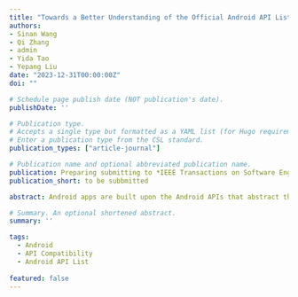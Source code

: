 ```yaml
---
title: "Towards a Better Understanding of the Official Android API Lists"
authors:
- Sinan Wang
- Qi Zhang
- admin
- Yida Tao
- Yepang Liu
date: "2023-12-31T00:00:00Z"
doi: ""

# Schedule page publish date (NOT publication's date).
publishDate: ''

# Publication type.
# Accepts a single type but formatted as a YAML list (for Hugo requirements).
# Enter a publication type from the CSL standard.
publication_types: ["article-journal"]

# Publication name and optional abbreviated publication name.
publication: Preparing submitting to *IEEE Transactions on Software Engineering
publication_short: to be subbmitted

abstract: Android apps are built upon the Android APIs that abstract the system’s functionalities. These APIs are officially documented in several text files, which we call Android API Lists (AALs) in our study. Previous research on Android APIs has been dependent on specific, yet varied, AALs. As pointed out by a recent study, using different AALs can produce significantly varying research outcomes. It highlights the need for a comprehensive investigation of the AALs. To this end, we conducted the first systematic study about four official AALs. We first analyzed their characteristics and evolution. Then, we compared their documented APIs to reveal their differences. To understand the impact of such differences, we further studied the API existence on nine real devices, including stock Android and vendor-customized Android devices. Finally, we analyzed API usage in 17,759 real-world Android apps, including open-source apps, commercial apps, and malware, to measure the threat of utilizing different AALs for Android research. Our study uncovered the instability of official AALs and the inconsistency between them. We also observed usages of vendor-customized APIs from normal apps, which currently gain little attention from the research community. Based on our findings, we draw several implications for future work. We believe our study can serve as a valuable resource for practitioners and researchers, offering them a deeper understanding of Android APIs and API lists.

# Summary. An optional shortened abstract.
summary: ''

tags:
  - Android
  - API Compatibility
  - Android API List 
  
featured: false
---
```


